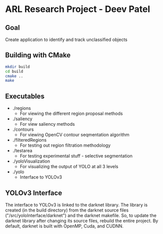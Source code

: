 # ARL Research Project - Deev Patel

## Goal
Create application to identify and track unclassified objects

## Building with CMake
```bash
mkdir build
cd build
cmake ..
make
```

## Executables
* ./regions 
  * For viewing the different region proposal methods
* ./saliency
  * For view saliency methods
* ./contours
  * For viewing OpenCV contour seqmentation algorithm
* ./filteredRegions
  * For testing out region filtration methodology
* ./testarea
  * For testing experimental stuff - selective segmentation
* ./yoloVisualization
  * For visualizing the output of YOLO at all 3 levels
* ./yolo
  * Interface to YOLOv3

## YOLOv3 Interface
The interface to YOLOv3 is linked to the darknet library. The library is created (in the build directory) from the darknet source files ("/src/yoloInterface/darknet") and the darknet makefile. So, to update the darknet library after changing its source files, rebuild the entire project. By default, darknet is built with OpenMP, Cuda, and CUDNN.
